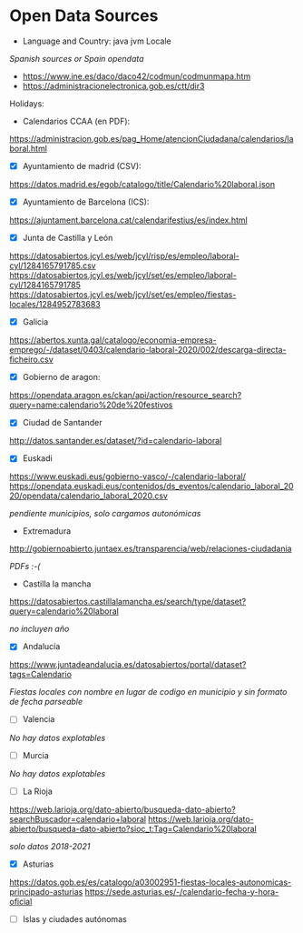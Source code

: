 # Open Data Sources

* Language and Country: java jvm Locale

_Spanish sources or Spain opendata_

* https://www.ine.es/daco/daco42/codmun/codmunmapa.htm
* https://administracionelectronica.gob.es/ctt/dir3

Holidays:

* Calendarios CCAA (en PDF):

https://administracion.gob.es/pag_Home/atencionCiudadana/calendarios/laboral.html

* [x] Ayuntamiento de madrid (CSV):

https://datos.madrid.es/egob/catalogo/title/Calendario%20laboral.json

* [x] Ayuntamiento de Barcelona (ICS):

https://ajuntament.barcelona.cat/calendarifestius/es/index.html

* [x] Junta de Castilla y León

https://datosabiertos.jcyl.es/web/jcyl/risp/es/empleo/laboral-cyl/1284165791785.csv
https://datosabiertos.jcyl.es/web/jcyl/set/es/empleo/laboral-cyl/1284165791785
https://datosabiertos.jcyl.es/web/jcyl/set/es/empleo/fiestas-locales/1284952783683

* [x] Galicia

https://abertos.xunta.gal/catalogo/economia-empresa-emprego/-/dataset/0403/calendario-laboral-2020/002/descarga-directa-ficheiro.csv

* [x] Gobierno de aragon:

https://opendata.aragon.es/ckan/api/action/resource_search?query=name:calendario%20de%20festivos

* [x] Ciudad de Santander

http://datos.santander.es/dataset/?id=calendario-laboral

* [x] Euskadi

https://www.euskadi.eus/gobierno-vasco/-/calendario-laboral/
https://opendata.euskadi.eus/contenidos/ds_eventos/calendario_laboral_2020/opendata/calendario_laboral_2020.csv

*pendiente municipios, solo cargamos autonómicas*

* Extremadura

http://gobiernoabierto.juntaex.es/transparencia/web/relaciones-ciudadania

*PDFs :-(*

* Castilla la mancha

https://datosabiertos.castillalamancha.es/search/type/dataset?query=calendario%20laboral

*no incluyen año*

* [x] Andalucía

https://www.juntadeandalucia.es/datosabiertos/portal/dataset?tags=Calendario

*Fiestas locales con nombre en lugar de codigo en municipio y sin formato de fecha parseable*

* [ ] Valencia

*No hay datos explotables*

* [ ] Murcia

*No hay datos explotables*

* [ ] La Rioja

https://web.larioja.org/dato-abierto/busqueda-dato-abierto?searchBuscador=calendario+laboral
https://web.larioja.org/dato-abierto/busqueda-dato-abierto?sioc_t:Tag=Calendario%20laboral

*solo datos 2018-2021*

* [x] Asturias

https://datos.gob.es/es/catalogo/a03002951-fiestas-locales-autonomicas-principado-asturias
https://sede.asturias.es/-/calendario-fecha-y-hora-oficial
 
* [ ] Islas y ciudades autónomas